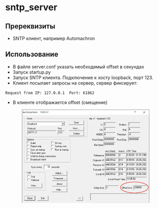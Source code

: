 # sntp_server
## Пререквизиты
* SNTP клиент, например Automachron

## Использование
* В файле server.conf указать необходимый offset в секундах
* Запуск startup.py
* Запуск SNTP клиента. Подключение к хосту loopback, порт 123.
* Клиент посылает запросы на сервер, сервер фиксирует:
```
Request from IP: 127.0.0.1	Port: 61862
```
* В клиенте отображается offset (смещение)
<img style="display: block; margin: auto; width: 400px" src="./example.png" />
